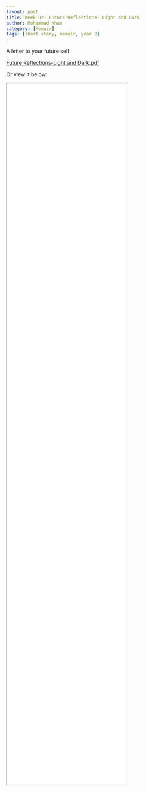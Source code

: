 ```yaml
---
layout: post
title: Week 82- Future Reflections- Light and Dark
author: Mohammad Khan
category: [Memoir]
tags: [short story, memoir, year 2]
---
```

A letter to your future self



<p><a href="https://drive.google.com/file/d/1yuwGeSgwdqbh53swaJLqo-Tz86DmNyBT/view?usp=sharing">
Future Reflections-Light and Dark.pdf</a></p>


Or view it below: 
<!-- <embed src="https://drive.google.com/file/d/1yuwGeSgwdqbh53swaJLqo-Tz86DmNyBT/view?usp=sharing#toolbar=0" width="800px" height="2100px" /> -->


<iframe src="{'${https://drive.google.com/file/d/1yuwGeSgwdqbh53swaJLqo-Tz86DmNyBT/preview#view=fitH'}}" width="64%" height="48%" allow="autoplay"></iframe>

<!-- <iframe src={`${testPdf}#view=fitH`} title="testPdf" height="100%" width="100%" /> -->